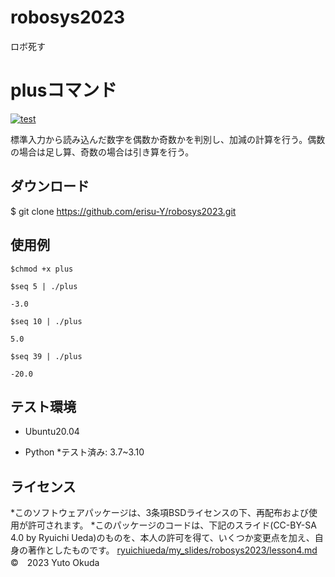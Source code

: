 # robosys2023
ロボ死す
# plusコマンド
[![test](https://github.com/erisu-Y/robosys2023/actions/workflows/test.yml/badge.svg)](https://github.com/erisu-Y/robosys2023/actions/workflows/test_plus.yml)

標準入力から読み込んだ数字を偶数か奇数かを判別し、加減の計算を行う。偶数の場合は足し算、奇数の場合は引き算を行う。

## ダウンロード
$ git clone https://github.com/erisu-Y/robosys2023.git

## 使用例

```
$chmod +x plus

$seq 5 | ./plus

-3.0

$seq 10 | ./plus

5.0

$seq 39 | ./plus

-20.0
```

## テスト環境
* Ubuntu20.04

* Python
   *テスト済み: 3.7~3.10

## ライセンス
*このソフトウェアパッケージは、3条項BSDライセンスの下、再配布および使用が許可されます。
*このパッケージのコードは、下記のスライド(CC-BY-SA 4.0 by Ryuichi Ueda)のものを、本人の許可を得て、いくつか変更点を加え、自身の著作としたものです。
[ryuichiueda/my_slides/robosys2023/lesson4.md](https://github.com/ryuichiueda/my_slides/tree/master/robosys_2022)
©　2023 Yuto Okuda
